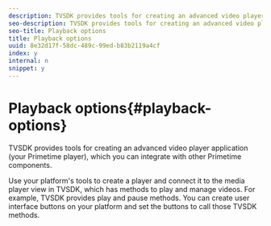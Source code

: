 ```yaml
---
description: TVSDK provides tools for creating an advanced video player application (your Primetime player), which you can integrate with other Primetime components.
seo-description: TVSDK provides tools for creating an advanced video player application (your Primetime player), which you can integrate with other Primetime components.
seo-title: Playback options
title: Playback options
uuid: 8e32d17f-58dc-489c-99ed-b83b2119a4cf
index: y
internal: n
snippet: y
---
```


# Playback options{#playback-options}

TVSDK provides tools for creating an advanced video player application (your Primetime player), which you can integrate with other Primetime components.

 Use your platform's tools to create a player and connect it to the media player view in TVSDK, which has methods to play and manage videos. For example, TVSDK provides play and pause methods. You can create user interface buttons on your platform and set the buttons to call those TVSDK methods. 
